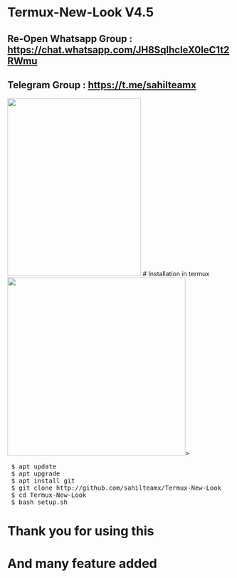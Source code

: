 # Termux-New-Look V4.5
## Re-Open Whatsapp Group : https://chat.whatsapp.com/JH8SqlhcIeX0IeC1t2RWmu

## Telegram Group : https://t.me/sahilteamx


<img src="https://github.com/rooted-cyber/Termux-New-Look/raw/master/images/Look1.png" style="width:300px;height:400px;">
# Installation in termux
<img src="https://github.com/rooted-cyber/Termux-New-Look/raw/master/images/Look2.png" style="width:400px;heigt:200px;">></img>
 <pre> $ apt update
 $ apt upgrade
 $ apt install git
 $ git clone http://github.com/sahilteamx/Termux-New-Look
 $ cd Termux-New-Look
 $ bash setup.sh</pre>

# Thank you for using this
# And many feature added
